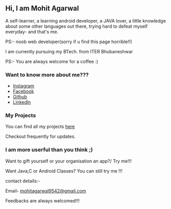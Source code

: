 

## Hi, I am Mohit Agarwal 
<p>A self-learner, a learning android developer, a JAVA lover, a little knowledge about some other languages out there, trying hard to defeat myself everyday- and  that's me.</p>
<p>PS:- noob web developer(sorry if u find this page horrible!!)</p>
<p>I am currently pursuing my BTech. from ITER Bhubaneshwar</p>
<p>PS:- You are always welcome for a coffee :)</p>



### Want to know more about me???

- [Instagram](https://www.instagram.com/mojito_here/)
- [Facebook](https://www.facebook.com/mohitlalitaagarwalnovember)
- [Github](https://www.github.com/Mojito9542)
- [Linkedln](https://www.linkedin.com/in/mohit-agarwal-892058143/)

### My Projects

You can find all my projects [here](https://www.github.com/Mojito9542)

Checkout frequently for updates.

### I am more userful than you think ;)

Want to gift yourself or your organisation an app?/ Try me!!!

Want Java,C or Android Classes? You can still try me !!!

contact details:-

Email- mohitagarwal9542@gmail.com

Feedbacks are always welcomed!!!

